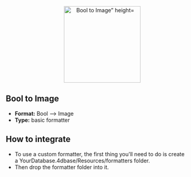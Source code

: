 <p align="center"><img src="https://developer.4d.com/4d-for-ios/docs/assets/en/template-formatters/formatter-Bool-to-Image.png" alt="Bool to Image” height="auto" width="200"></p>

## Bool to Image

* **Format:** Bool ⟶ Image
* **Type:** basic formatter

## How to integrate

* To use a custom formatter, the first thing you'll need to do is create a YourDatabase.4dbase/Resources/formatters folder.
* Then drop the formatter folder into it.
